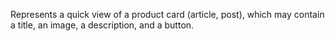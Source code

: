 Represents a quick view of a product card (article, post), which may contain a title, an image, a description, and a button.
